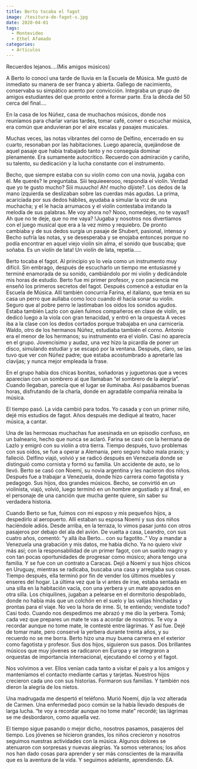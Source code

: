 ```yaml
---
title: Berto tocaba el fagot
image: /tesitura-de-fagot-s.jpg
date: 2020-04-01
tags:
  - Montevideo
  - Ethel Afamado
categories:
  - Artículos
---
```

Recuerdos lejanos....(Mis amigos músicos)

A Berto lo conocí una tarde de lluvia en la Escuela de Música.<!-- more --> Me gustó de inmediato su manera de ser franca y abierta. Gallego de nacimiento, conservaba su simpático acento por convicción. Integraba un grupo de amigos estudiantes del que pronto entré a formar parte. Era la dècda del 50 cerca del final….

En la casa de los Núñez, casa de muchachos músicos, donde nos reuníamos para charlar varias tardes, tomar café, comer o escuchar música, era común que anduvieran por el aire escalas y pasajes musicales.

Muchas veces, las notas vibrantes del corno de Delfino, encerrado en su cuarto, resonaban por las habitaciones. Luego aparecía, quejándose de aquel pasaje que había trabajado tanto y no conseguía dominar plenamente. Era sumamente autocrítico. Recuerdo con admiración y cariño, su talento, su dedicación y la lucha constante con el instrumento.

Becho, que siempre estaba con su violín como con una novia, jugaba con él.
Me querés? le preguntaba. Siii tequieeerooo, respondía el violín.
Verdad que yo te gusto mucho? Siii muuucho! Ah! mucho dijiste?.
Los dedos de la mano izquierda se deslizaban sobre las cuerdas más agudas. La prima,
acariciada por sus dedos hábiles, ayudaba a simular la voz de una muchacha; y el le hacía arrumacos y el violín contestaba imitando la melodía de sus palabras. Me voy ahora no? Nooo, nomedejes, no te vayas!! Ah que no te deje, que no me vaya?
!Jugaba y nosotros nos divertíamos con el juego musical que era a la vez mimo y requiebro.
De pronto cambiaba y de sus dedos surgía un pasaje de Shubert, pasional, intenso y Becho sufría las notas, y se desesperaba y se enojaba entonces porque no podía encontrar en aquel viejo violín sin alma, el sonido que buscaba; que soñaba. Es un violín de lata! Un violín de lata, repetía.....

Berto tocaba el fagot. Al principio yo lo veía como un instrumento muy difícil. Sin embrago, después de escucharlo un tiempo me entusiasmé y terminé enamorada de su sonido, cambiándolo por mi violín y dedicándole mis horas de estudio.
Berto fue mi primer profesor, y con paciencia me enseñó los primeros secretos del fagot.
Después comencé a estudiar en la Escuela de Música.
Allí también concurría Farina, el italiano, que tenía en su casa un perro que aullaba como loco cuando él hacía sonar su violín. Seguro que al pobre perro le lastimaban los oídos los sonidos agudos. Estaba también Lazlo con quien fuimos compañeros en clase de violín, se dedicó luego a la viola con gran tenacidad, y entró en la orquesta A veces iba a la clase con los dedos cortados porque trabajaba en una carnicería. Waldo, otro de los hermanos Núñez, estudiaba también el corno. Antonio era el menor de los hermanos; su instrumento era el violìn. Casi no aparecía en el grupo. Jovencísimo y audaz, una vez hizo la picardía de poner un disco, simulando estudiar y se escapó por la ventana. Después, claro, se las tuvo que ver con Núñez padre; que estaba acostumbrado a apretarle las clavijas; y nunca mejor empleada la frase.

En el grupo había dos chicas bonitas, soñadoras y juguetonas que a veces aparecían con un sombrero al que llamaban “el sombrero de la alegría”. Cuando llegaban, parecía que el lugar se iluminaba. Así pasábamos buenas horas, disfrutando de la charla, donde en agradable compañía reinaba la música.

El tiempo pasó. La vida cambió para todos.
Yo casada y con un primer niño, dejé mis estudios de fagot.
Años después me dediqué al teatro, hacer música, a cantar.

Una de las hermosas muchachas fue asesinada en un episodio confuso, en un balneario, hecho que nunca se aclaró.
Farina se casó con la hermana de Lazlo y emigró con su violín a otra tierra.
Tiempo después, tuvo problemas con sus oídos, se fue a operar a Alemania, pero seguro hubo mala praxis; y falleció.
Delfino viajó, volvió y se radicó después en Venezuela donde se distinguió como cornista y formó su familia. Un accidente de auto, se lo llevó.
Berto se casó con Noemí, su novia argentina y les nacieron dos niños. Después fue a trabajar a Venezuela, donde hizo carrera como fagotista y pedagogo. Sus hijos, dos grandes músicos.
Becho, se convirtió en un violinista, viajó, volvió, luego terminó en un hombre angustiado y al final, en el personaje de una canción que mucha gente quiere, sin saber su verdadera historia.

Cuando Berto se fue, fuimos con mi esposo y mis pequeños hijos, a despedirlo al aeropuerto. Allí estaban su esposa Noemí y sus dos niños haciéndole adiós. Desde arriba,
en la terraza, lo vimos pasar junto con otros pasajeros por debajo del ala del avión.
De vuelta a casa, Leandro, con sus cuatro años, comentó: “y allá iba Berto… con su fagotito..”
Voy a mandar a Venezuela una grabación y mis datos, me había dicho. Ya no quiero vivir más así; con la responsabilidad de un primer fagot, con un sueldo magro y con tan pocas oportunidades de progresar como músico; ahora tengo una familia.
Y se fue con un contrato a Caracas. Dejó a Noemí y sus hijos chicos en Uruguay, mientras se radicaba, buscaba una casa y arreglaba sus cosas.
Tiempo después, ella terminó por fin de vender los últimos muebles y enseres del hogar.
La última vez que la vi antes de irse, estaba sentada en una silla en la habitación vacía, con una yerbera y un mate apoyados en otra silla.
Los chiquilines, jugaban a pelearse en el dormitorio despoblado, donde no había más que un colchón en el suelo y las valijas hinchadas y prontas para el viaje.
No veo la hora de irme.
Si, te entiendo; vendiste todo?
Casi todo.
Cuando nos despedimos me abrazó y me dio la yerbera. Tomá; cada vez que prepares un mate te vas a acordar de nosotros.
Te voy a recordar aunque no tome mate, le contesté entre lágrimas. Y así fue.
Dejé de tomar mate, pero conservé la yerbera durante treinta años, y su recuerdo no se me borra.
Berto hizo una muy buena carrera en el exterior como fagotista y profesor. Sus dos hijos, siguieron sus pasos. Dos brillantes músicos que muy jóvenes se radicaron en Europa y se integraron a orquestas de importancia internacional, ejecutando el corno y el fagot.

Nos volvimos a ver. Ellos venían cada tanto a visitar el país y a los amigos y manteníamos el contacto mediante cartas y tarjetas.
Nuestros hijos crecieron cada uno con sus historias. Formaron sus familias. Y también nos dieron la alegría de los nietos.

Una madrugada me despertó el teléfono. Murió Noemí, dijo la voz alterada de Carmen.
Una enfermedad poco común se la había llevado después de larga lucha. “te voy a recordar aunque no tome mate” recordé; las lágrimas se me desbordaron, como aquella vez.

El tiempo sigue pasando o mejor dicho, nosotros pasamos, pasajeros del tiempo.
Los jóvenes se hicieron grandes, los niños crecieron y nosotros seguimos nuestras actividades con la música. Algunos dolores se atenuaron con sorpresas y nuevas alegrías.
Ya somos veteranos; los años nos han dado cosas para aprender y ser más conscientes de la maravilla que es la aventura de la vida. Y seguimos adelante, aprendiendo.
EA.
